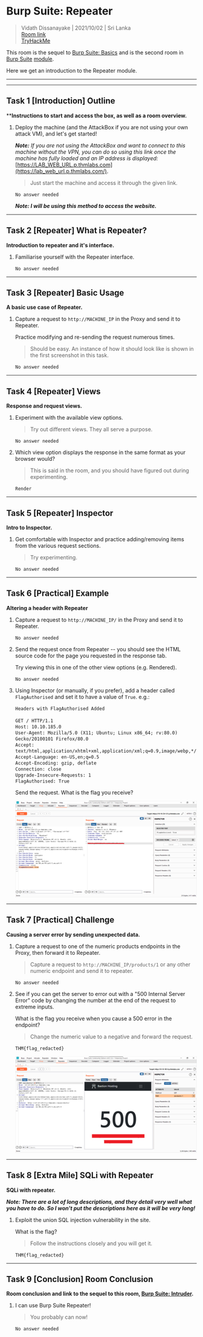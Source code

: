 # Burp Suite: Repeater
  
> Vidath Dissanayake | 2021/10/02 | Sri Lanka  
> [Room link](https://tryhackme.com/room/burpsuiterepeater)  
> [TryHackMe](https://tryhackme.com)
  
This room is the sequel to [Burp Suite: Basics](../burpsuitebasics/burpsuitebasics.md) and is the second room in [Burp Suite](../Burp%20Suite.md) [module](../../modules.md).
  
Here we get an introduction to the Repeater module.
  
---
---
  
## Task 1 [Introduction] Outline
  
****Instructions to start and access the box, as well as a room overview.**

1. Deploy the machine (and the AttackBox if you are not using your own attack VM), and let's get started!

    _**Note:** If you are not using the AttackBox and want to connect to this machine without the VPN, you can do so using this link once the machine has fully loaded and an IP address is displayed:_ [https://LAB_WEB_URL.p.thmlabs.com](https://lab_web_url.p.thmlabs.com/).
    
    > Just start the machine and access it through the given link.
    
    ```
    No answer needed
    ```

    ***Note: I will be using this method to access the website.***
    
---

## Task 2 [Repeater] What is Repeater?

**Introduction to repeater and it's interface.**

1. Familiarise yourself with the Repeater interface.

    ```
    No answer needed
    ```

---

## Task 3 [Repeater] Basic Usage

**A basic use case of Repeater.**

1. Capture a request to `http://MACHINE_IP` in the Proxy and send it to Repeater.

    Practice modifying and re-sending the request numerous times.
    
    > Should be easy. An instance of how it should look like is shown in the first screenshot in this task.

    ```
    No answer needed
    ```

---

## Task 4 [Repeater] Views

**Response and request views.**

1. Experiment with the available view options.

    > Try out different views. They all serve a purpose.

    ```
    No answer needed
    ```
    
2. Which view option displays the response in the same format as your browser would?

    > This is said in the room, and you should have figured out during experimenting.

    ```
    Render
    ```

---

## Task 5 [Repeater] Inspector

**Intro to Inspector.**

1. Get comfortable with Inspector and practice adding/removing items from the various request sections.

    > Try experimenting.

    ```
    No answer needed
    ```

---

## Task 6 [Practical] Example

**Altering a header with Repeater**

1. Capture a request to `http://MACHINE_IP/` in the Proxy and send it to Repeater.

    ```
    No answer needed
    ```

2. Send the request once from Repeater -- you should see the HTML source code for the page you requested in the response tab.

    Try viewing this in one of the other view options (e.g. Rendered).

    ```
    No answer needed
    ```

3. Using Inspector (or manually, if you prefer), add a header called `FlagAuthorised` and set it to have a value of `True`. e.g.:

    ```
    Headers with FlagAuthorised Added

    GET / HTTP/1.1
    Host: 10.10.185.0
    User-Agent: Mozilla/5.0 (X11; Ubuntu; Linux x86_64; rv:80.0) Gecko/20100101 Firefox/80.0
    Accept: text/html,application/xhtml+xml,application/xml;q=0.9,image/webp,*/*;q=0.8
    Accept-Language: en-US,en;q=0.5
    Accept-Encoding: gzip, deflate
    Connection: close
    Upgrade-Insecure-Requests: 1
    FlagAuthorised: True
    ```

    Send the request. What is the flag you receive?

    ![Modified request and response with flag](assets/t6q3.png)

---

## Task 7 [Practical] Challenge

**Causing a server error by sending unexpected data.**

1. Capture a request to one of the numeric products endpoints in the Proxy, then forward it to Repeater.

    > Capture a request to `http://MACHINE_IP/products/1` or any other numeric endpoint and send it to repeater.

    ```
    No answer needed
    ```

2. See if you can get the server to error out with a "500 Internal Server Error" code by changing the number at the end of the request to extreme inputs.

    What is the flag you receive when you cause a 500 error in the endpoint?
    
    > Change the numeric value to a negative and forward the request.

    ```
    THM{flag_redacted}
    ```
    
    [//]: # (THM{N2MzMzFhMTA1MmZiYjA2YWQ4M2ZmMzhl})

    ![Successful 500 status code](assets/t7q2.png)

---

## Task 8 [Extra Mile] SQLi with Repeater

**SQLi with repeater.**

***Note: There are a lot of long descriptions, and they detail very well what you have to do. So I won't put the descriptions here as it will be very long!***

1. Exploit the union SQL injection vulnerability in the site.

    What is the flag?
    
    > Follow the instructions closely and you will get it. 

    ```
    THM{flag_redacted}
    ```
    
    [//]: # (THM{ZGE3OTUyZGMyMzkwNjJmZjg3Mzk1NjJh})
    
---

## Task 9 [Conclusion] Room Conclusion

**Room conclusion and link to the sequel to this room, [Burp Suite: Intruder](../burpsuiteintruder/burpsuiteintruder.md).**

1. I can use Burp Suite Repeater!

    > You probably can now!

    ```
    No answer needed
    ```